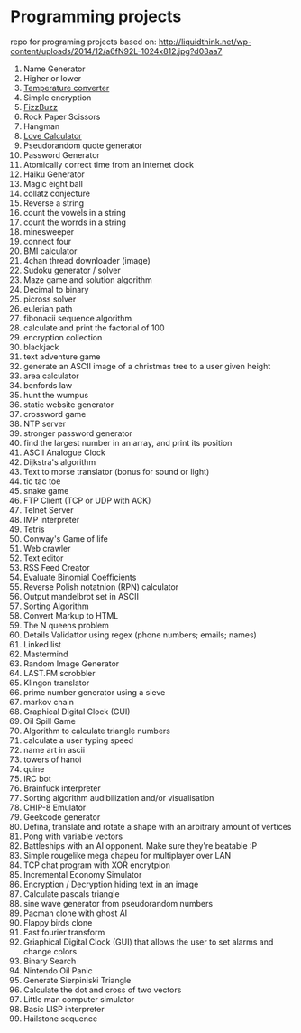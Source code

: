 # Programming projects
repo for programing projects based on: http://liquidthink.net/wp-content/uploads/2014/12/a6fN92L-1024x812.jpg?d08aa7

1. Name Generator
2. Higher or lower
3. [Temperature converter](https://github.com/other019/prog_projects/tree/master/3)
4. Simple encryption
5. [FizzBuzz](https://github.com/other019/prog_projects/tree/master/5)
6. Rock Paper Scissors
7. Hangman
8. [Love Calculator](https://github.com/other019/prog_projects/tree/master/8)
9. Pseudorandom quote generator
10. Password Generator
11. Atomically correct time from an internet clock
12. Haiku Generator
13. Magic eight ball
14. collatz conjecture
15. Reverse a string
16. count the vowels in a string
17. count the worrds in a string
18. minesweeper
19. connect four
20. BMI calculator
21. 4chan thread downloader (image)
22. Sudoku generator / solver
23. Maze game and solution algorithm
24. Decimal to binary
25. picross solver
26. eulerian path
27. fibonacii sequence algorithm
28. calculate and print the factorial of 100
29. encryption collection
30. blackjack
31. text adventure game
32. generate an ASCII image of a christmas tree to a user given height
33. area calculator
34. benfords law
35. hunt the wumpus
36. static website generator
37. crossword game
38. NTP server
39. stronger password generator
40. find the largest number in an array, and print its position
41. ASCII Analogue Clock
42. Dijkstra's algorithm
43. Text to morse translator (bonus for sound or light)
44. tic tac toe
45. snake game
46. FTP Client (TCP or UDP with ACK)
47. Telnet Server
48. IMP interpreter
49. Tetris
50. Conway's Game of life
51. Web crawler
52. Text editor
53. RSS Feed Creator
54. Evaluate Binomial Coefficients
55. Reverse Polish notatnion (RPN) calculator
56. Output mandelbrot set in ASCII
57. Sorting Algorithm
58. Convert Markup to HTML
59. The N queens problem
60. Details Validattor using regex (phone numbers; emails; names)
61. Linked list
62. Mastermind
63. Random Image Generator
64. LAST.FM scrobbler
65. Klingon translator
66. prime number generator using a sieve
67. markov chain
68. Graphical Digital Clock (GUI)
69. Oil Spill Game
70. Algorithm to calculate triangle numbers
71. calculate a user typing speed
72. name art in ascii
73. towers of hanoi
74. quine
75. IRC bot
76. Brainfuck interpreter
77. Sorting algorithm audibilization and/or visualisation
78. CHIP-8 Emulator
79. Geekcode generator
80. Defina, translate and rotate a shape with an arbitrary amount of vertices
81. Pong with variable vectors
82. Battleships with an AI opponent. Make sure they're beatable :P
83. Simple rougelike mega chapeu for multiplayer over LAN
84. TCP chat program with XOR encrytpion
85. Incremental Economy Simulator
86. Encryption / Decryption hiding text in an image
87. Calculate pascals triangle
88. sine wave generator from pseudorandom numbers
89. Pacman clone with ghost AI
90. Flappy birds clone
91. Fast fourier transform
92. Griaphical Digital Clock (GUI) that allows the user to set alarms and change colors
93. Binary Search
94. Nintendo Oil Panic
95. Generate Sierpiniski Triangle
96. Calculate the dot and cross of two vectors
97. Little man computer simulator
98. Basic LISP interpreter
99. Hailstone sequence
